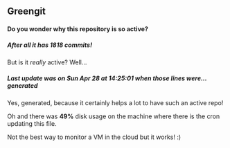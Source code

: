 ## Greengit

#### Do you wonder why this repository is so active?

##### After all it has 1818 commits!

But is it *really* active? Well...

##### Last update was on Sun Apr 28 at 14:25:01 when those lines were... generated

Yes, generated, because it certainly helps a lot to have such an active repo!

Oh and there was **49%** disk usage on the machine
where there is the cron updating this file.

Not the best way to monitor a VM in the cloud but it works! :)
